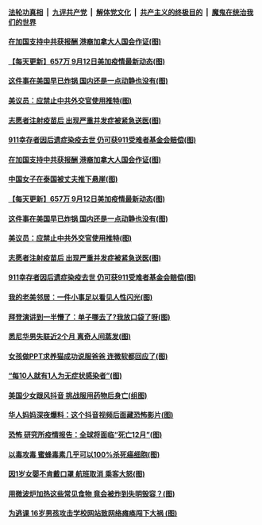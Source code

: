 ####  [法轮功真相](../../../../basic/blob/master/README.md?t=09131431) &nbsp;|&nbsp; [九评共产党](../../../../9ping.md/blob/master/README.md?t=09131431) &nbsp;|&nbsp; [解体党文化](../../../../jtdwh.md/blob/master/README.md?t=09131431)  &nbsp;|&nbsp; [共产主义的终极目的](../../../../gczydzjmd.md/blob/master/README.md?t=09131431) &nbsp;|&nbsp; [魔鬼在统治我们的世界](../../../../mgztzwmdsj.md/blob/master/README.md?t=09131431) 

#### [在加国支持中共获报酬 港裔加拿大人国会作证(图)](../pages/p3/945997.md?t=09131431) 

#### [【每天更新】657万 9月12日美加疫情最新动态(图)](../pages/p3/944892.md?t=09131431) 

#### [这件事在美国早已炸锅 国内还是一点动静也没有(图)](../pages/p3/945885.md?t=09131431) 

#### [美议员：应禁止中共外交官使用推特(图)](../pages/p3/945880.md?t=09131431) 

#### [志愿者注射疫苗后 出现严重并发症被紧急送医(图)](../pages/p3/945861.md?t=09131431) 

#### [911幸存者因后遗症染疫去世 仍可获911受难者基金会赔偿(图)](../pages/p3/945855.md?t=09131431) 

#### [在加国支持中共获报酬 港裔加拿大人国会作证(图)](../pages/p3/945997.md?t=09131431) 

#### [中国女子在泰国被丈夫推下悬崖(图)](../pages/p3/945998.md?t=09131431) 

#### [【每天更新】657万 9月12日美加疫情最新动态(图)](../pages/p3/944892.md?t=09131431) 

#### [这件事在美国早已炸锅 国内还是一点动静也没有(图)](../pages/p3/945885.md?t=09131431) 

#### [美议员：应禁止中共外交官使用推特(图)](../pages/p3/945880.md?t=09131431) 

#### [志愿者注射疫苗后 出现严重并发症被紧急送医(图)](../pages/p3/945861.md?t=09131431) 

#### [911幸存者因后遗症染疫去世 仍可获911受难者基金会赔偿(图)](../pages/p3/945855.md?t=09131431) 

#### [我的老美邻居：一件小事足以看见人性闪光(图)](../pages/p3/945730.md?t=09131431) 

#### [拜登演讲到一半懵了：单子哪去了?我放口袋了呀(图)](../pages/p3/945835.md?t=09131431) 

#### [悉尼华男失联近2个月 离奇人间蒸发(图)](../pages/p3/945827.md?t=09131431) 

#### [女孩做PPT求养猫成功说服爸爸 连微软都回应了(图)](../pages/p3/945797.md?t=09131431) 

#### [“每10人就有1人为无症状感染者”(图)](../pages/p3/945763.md?t=09131431) 

#### [美国少女跟风抖音 挑战服用药物后身亡(组图)](../pages/p3/945759.md?t=09131431) 

#### [华人妈妈深夜爆料：这个抖音视频后面藏恐怖影片(图)](../pages/p3/945746.md?t=09131431) 

#### [恐怖 研究所疫情报告：全球将面临“死亡12月”(图)](../pages/p3/945752.md?t=09131431) 

#### [以毒攻毒 蜜蜂毒素几乎可以100%杀死癌细胞(图)](../pages/p3/945666.md?t=09131431) 

#### [因1岁女婴不肯戴口罩 航班取消 乘客大怒(图)](../pages/p3/945743.md?t=09131431) 


#### [用微波炉加热这些常见食物 竟会被炸到失明毁容？(图)](../pages/p3/945674.md?t=09131431) 

#### [为逃课 16岁男孩攻击学校网站致网络瘫痪闯下大祸 (图)](../pages/p3/945673.md?t=09131431) 

